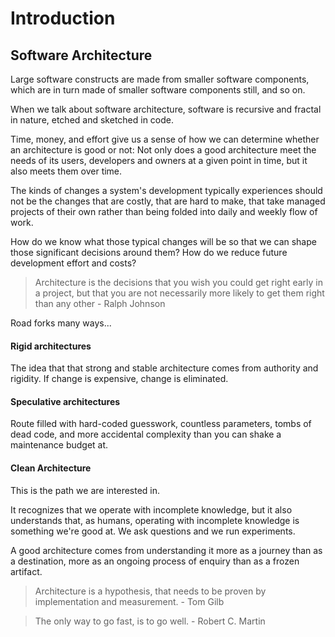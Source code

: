 # Introduction

## Software Architecture

Large software constructs are made from smaller software components, which are in turn made of smaller software components still, and so on.

When we talk about software architecture, software is recursive and fractal in nature, etched
and sketched in code.

Time, money, and effort give us a sense of how we can determine whether an architecture is good or not: Not only does a good architecture meet the needs of its users, developers and owners at a given point in time, but it also meets them over time.

The kinds of changes a system's development typically experiences should not be the changes that are costly, that are hard to make, that take managed projects of their own rather than being folded into daily and weekly flow of work.

How do we know what those typical changes will be so that we can shape those significant decisions around them? How do we reduce future development effort and costs?

> Architecture is the decisions that you wish you could get right early in a project, but that you are not necessarily more likely to get them right than any other - Ralph Johnson

Road forks many ways...

#### Rigid architectures

The idea that that strong and stable architecture comes from authority and rigidity. If change is expensive, change is eliminated.

#### Speculative architectures

Route filled with hard-coded guesswork, countless parameters, tombs of dead code, and more accidental complexity than you can shake a maintenance budget at.

#### Clean Architecture

This is the path we are interested in.

It recognizes that we operate with incomplete knowledge, but it also understands that, as humans, operating with incomplete knowledge is something we're good at. We ask questions and we run experiments.

A good architecture comes from understanding it more as a journey than as a destination, more as an ongoing process of enquiry than as a frozen artifact.

> Architecture is a hypothesis, that needs to be proven by implementation and measurement. - Tom Gilb

> The only way to go fast, is to go well. - Robert C. Martin


